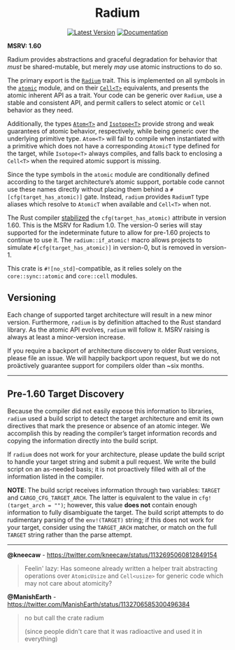 <div style="text-align: center;" align="center">

# Radium

[![Latest Version][version_img]][crate_link]
[![Documentation][docs_img]][docs_link]

</div>

**MSRV: 1.60**

Radium provides abstractions and graceful degradation for behavior that *must*
be shared-mutable, but merely *may* use atomic instructions to do so.

The primary export is the [`Radium`] trait. This is implemented on all symbols
in the [`atomic`] module, and on their [`Cell<T>`] equivalents, and presents the
atomic inherent API as a trait. Your code can be generic over `Radium`, use a
stable and consistent API, and permit callers to select atomic or `Cell`
behavior as they need.

Additionally, the types [`Atom<T>`] and [`Isotope<T>`] provide strong and weak
guarantees of atomic behavior, respectively, while being generic over the
underlying primitive type. `Atom<T>` will fail to compile when instantiated with
a primitive which does not have a corresponding `AtomicT` type defined for the
target, while `Isotope<T>` always compiles, and falls back to enclosing a
`Cell<T>` when the required atomic support is missing.

Since the type symbols in the `atomic` module are conditionally defined
according to the target architecture’s atomic support, portable code cannot use
these names directly without placing them behind a `#[cfg(target_has_atomic)]`
gate. Instead, `radium` provides `RadiumT` type aliases which resolve to
`AtomicT` when available and `Cell<T>` when not.

The Rust compiler [stabilized] the `cfg(target_has_atomic)` attribute in version
1.60. This is the MSRV for Radium 1.0. The version-0 series will stay supported
for the indeterminate future to allow for pre-1.60 projects to continue to use
it. The `radium::if_atomic!` macro allows projects to simulate
`#[cfg(target_has_atomic)]` in version-0, but is removed in version-1.

This crate is `#![no_std]`-compatible, as it relies solely on the
`core::sync::atomic` and `core::cell` modules.

## Versioning

Each change of supported target architecture will result in a new minor version.
Furthermore, `radium` is by definition attached to the Rust standard library.
As the atomic API evolves, `radium` will follow it. MSRV raising is always at
least a minor-version increase.

If you require a backport of architecture discovery to older Rust versions,
please file an issue. We will happily backport upon request, but we do not
proäctively guarantee support for compilers older than ~six months.

----

## Pre-1.60 Target Discovery

Because the compiler did not easily expose this information to libraries,
`radium` used a build script to detect the target architecture and emit its own
directives that mark the presence or absence of an atomic integer. We accomplish
this by reading the compiler’s target information records and copying the
information directly into the build script.

If `radium` does not work for your architecture, please update the build script
to handle your target string and submit a pull request. We write the build
script on an as-needed basis; it is not proactively filled with all of the
information listed in the compiler.

**NOTE**: The build script receives information through two variables: `TARGET`
and `CARGO_CFG_TARGET_ARCH`. The latter is equivalent to the value in
`cfg!(target_arch = "")`; however, this value **does not** contain enough
information to fully disambiguate the target. The build script attempts to do
rudimentary parsing of the `env!(TARGET)` string; if this does not work for your
target, consider using the `TARGET_ARCH` matcher, or match on the full `TARGET`
string rather than the parse attempt.

----

**@kneecaw** - <https://twitter.com/kneecaw/status/1132695060812849154>
> Feelin' lazy: Has someone already written a helper trait abstracting
> operations over `AtomicUsize` and `Cell<usize>` for generic code which may
> not care about atomicity?

**@ManishEarth** - <https://twitter.com/ManishEarth/status/1132706585300496384>
> no but call the crate radium
>
> (since people didn't care that it was radioactive and used it in everything)

<!-- Badges -->
[crate_link]: https://crates.io/crates/raidum "Crates.io package"
[docs_img]: https://img.shields.io/docsrs/radium/latest.svg?style=for-the-badge "Radium documentation badge"
[docs_link]: https://docs.rs/radium "Radium documentation"
[version_img]: https://img.shields.io/crates/v/radium.svg?logo=rust&style=for-the-badge "Radium version badge"

<!-- Documentation -->
[`Atom<T>`]: https://docs.rs/radium/latest/radium/types/struct.Atom.html
[`Cell<T>`]: https://doc.rust-lang.org/core/cell/struct.Cell.html
[`Isotope<T>`]: https://docs.rs/radium/latest/radium/types/struct.Isotope.html
[`Radium`]: https://docs.rs/radium/latest/radium/trait.Radium.html
[`atomic`]: https://doc.rust-lang.org/core/sync/atomic

<!-- External links -->
[stabilized]: https://github.com/rust-lang/rust/blob/master/RELEASES.md#version-1600-2022-04-07
